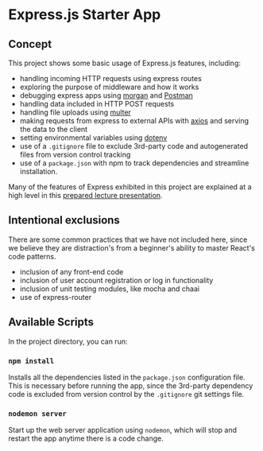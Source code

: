 # Express.js Starter App

## Concept
This project shows some basic usage of Express.js features, including:
- handling incoming HTTP requests using express routes
- exploring the purpose of middleware and how it works 
- debugging express apps using [morgan](https://github.com/expressjs/morgan) and [Postman](https://www.postman.com/)
- handling data included in HTTP POST requests
- handling file uploads using [multer](https://github.com/expressjs/multer)
- making requests from express to external APIs with [axios](https://www.npmjs.com/package/axios) and serving the data to the client
- setting environmental variables using [dotenv](https://www.npmjs.com/package/dotenv)
- use of a `.gitignore` file to exclude 3rd-party code and autogenerated files from version control tracking
- use of a `package.json` with npm to track dependencies and streamline installation.

Many of the features of Express exhibited in this project are explained at a high level in this [prepared lecture presentation](https://nyu-computer-science.github.io/software-engineering/express/).

## Intentional exclusions
There are some common practices that we have not included here, since we believe they are distraction's from a beginner's ability to master React's code patterns.
- inclusion of any front-end code
- inclusion of user account registration or log in functionality
- inclusion of unit testing modules, like mocha and chaai
- use of express-router

## Available Scripts

In the project directory, you can run:

### `npm install`

Installs all the dependencies listed in the `package.json` configuration file.
This is necessary before running the app, since the 3rd-party dependency code is excluded from version control by the `.gitignore` git settings file.

### `nodemon server`

Start up the web server application using `nodemon`, which will stop and restart the app anytime there is a code change.

